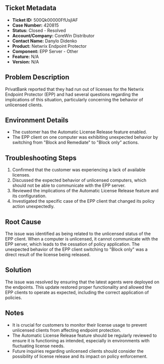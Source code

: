 ## Ticket Metadata
- **Ticket ID:** 500Qk00000FfUsjIAF
- **Case Number:** 420815
- **Status:** Closed - Resolved
- **Account/Company:** CoreWin Distributor
- **Contact Name:** Danylo Didenko
- **Product:** Netwrix Endpoint Protector
- **Component:** EPP Server - Other
- **Feature:** N/A
- **Version:** N/A

## Problem Description
PrivatBank reported that they had run out of licenses for the Netwrix Endpoint Protector (EPP) and had several questions regarding the implications of this situation, particularly concerning the behavior of unlicensed clients.

## Environment Details
- The customer has the Automatic License Release feature enabled.
- The EPP client on one computer was exhibiting unexpected behavior by switching from "Block and Remediate" to "Block only" actions.

## Troubleshooting Steps
1. Confirmed that the customer was experiencing a lack of available licenses.
2. Discussed the expected behavior of unlicensed computers, which should not be able to communicate with the EPP server.
3. Reviewed the implications of the Automatic License Release feature and its configuration.
4. Investigated the specific case of the EPP client that changed its policy action unexpectedly.

## Root Cause
The issue was identified as being related to the unlicensed status of the EPP client. When a computer is unlicensed, it cannot communicate with the EPP server, which leads to the cessation of policy application. The unexpected behavior of the EPP client switching to "Block only" was a direct result of the license being released.

## Solution
The issue was resolved by ensuring that the latest agents were deployed on the endpoints. This update restored proper functionality and allowed the EPP clients to operate as expected, including the correct application of policies.

## Notes
- It is crucial for customers to monitor their license usage to prevent unlicensed clients from affecting endpoint protection.
- The Automatic License Release feature should be regularly reviewed to ensure it is functioning as intended, especially in environments with fluctuating license needs.
- Future inquiries regarding unlicensed clients should consider the possibility of license release and its impact on policy enforcement.